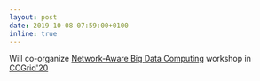 ```yaml
---
layout: post
date: 2019-10-08 07:59:00+0100
inline: true
---
```


Will co-organize [Network-Aware Big Data Computing](https://neac.computing.dcu.ie/) workshop in [CCGrid'20](https://www.cloudbus.org/ccgrid2020/)